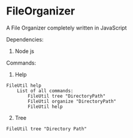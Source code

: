 # FileOrganizer
A File Organizer completely written in JavaScript


Dependencies: 
1. Node js

Commands:
1. Help
```
FileUtil help
    List of all commands: 
        FileUtil tree "DirectoryPath"
        FileUtil organize "DirectoryPath"
        FileUtil help
```

2. Tree
```
FileUtil tree "Directory Path"
```